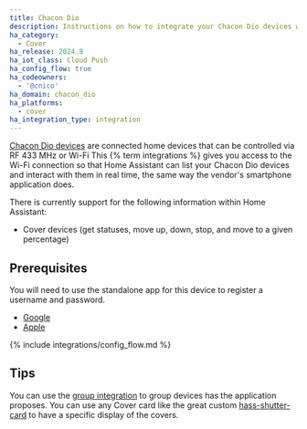 ```yaml
---
title: Chacon Dio
description: Instructions on how to integrate your Chacon Dio devices within Home Assistant.
ha_category:
  - Cover
ha_release: 2024.8
ha_iot_class: Cloud Push
ha_config_flow: true
ha_codeowners:
  - '@cnico'
ha_domain: chacon_dio
ha_platforms:
  - cover
ha_integration_type: integration
---
```


[Chacon Dio devices](https://chacon.com/en/) are connected home devices that can be controlled via RF 433 MHz or Wi-Fi
This {% term integrations %} gives you access to the Wi-Fi connection so that Home Assistant can list your Chacon Dio devices and interact with them in real time, the same way the vendor's smartphone application does.

There is currently support for the following information within Home Assistant:

- Cover devices (get statuses, move up, down, stop, and move to a given percentage)

## Prerequisites

You will need to use the standalone app for this device to register a username and password.

- [Google](https://play.google.com/store/apps/details?id=com.chacon.dioone&hl=en)
- [Apple](https://apps.apple.com/fr/app/dio-one/id1493503504?l=en)

{% include integrations/config_flow.md %}

## Tips

You can use the [group integration](https://www.home-assistant.io/integrations/group/) to group devices has the application proposes.
You can use any Cover card like the great custom [hass-shutter-card](https://github.com/Deejayfool/hass-shutter-card) to have a specific display of the covers.
